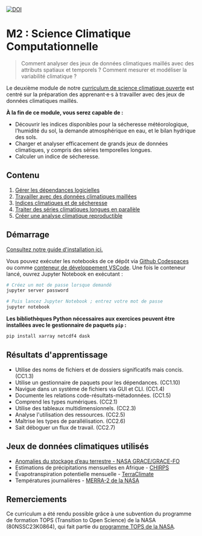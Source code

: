 [![DOI](https://zenodo.org/badge/742518754.svg)](https://zenodo.org/doi/10.5281/zenodo.13820296)

# M2 : Science Climatique Computationnelle

> Comment analyser des jeux de données climatiques maillés avec des attributs spatiaux et temporels ? Comment mesurer et modéliser la variabilité climatique ?

Le deuxième module de notre [curriculum de science climatique ouverte](https://openclimatescience.github.io/curriculum) est centré sur la préparation des apprenant·e·s à travailler avec des jeux de données climatiques maillés.

**À la fin de ce module, vous serez capable de :**

- Découvrir les indices disponibles pour la sécheresse météorologique, l’humidité du sol, la demande atmosphérique en eau, et le bilan hydrique des sols.
- Charger et analyser efficacement de grands jeux de données climatiques, y compris des séries temporelles longues.
- Calculer un indice de sécheresse.

## Contenu

1. [Gérer les dépendances logicielles](https://github.com/OpenClimateScience/M2-Computational-Climate-Science-FR/blob/main/notebooks/M2.1%20-%20Gestion%20des%20d%C3%A9pendances%20logicielles.ipynb)  
2. [Travailler avec des données climatiques maillées](https://github.com/OpenClimateScience/M2-Computational-Climate-Science-FR/blob/main/notebooks/M2.2%20-%20Travailler%20avec%20des%20donn%C3%A9es%20climatiques%20grindt%C3%A9es.ipynb)  
3. [Indices climatiques et de sécheresse](https://github.com/OpenClimateScience/M2-Computational-Climate-Science-FR/blob/main/notebooks/M2.3%20-%20Indices%20climatiques%20et%20de%20s%C3%A9cheresse.ipynb)  
4. [Traiter des séries climatiques longues en parallèle](https://github.com/OpenClimateScience/M2-Computational-Climate-Science-FR/blob/main/notebooks/M2.4%20-%20Traitement%20simultan%C3%A9%20des%20enregistrements%20de%20donn%C3%A9es%20climatiques%20de%20longue%20dur%C3%A9e.ipynb)  
5. [Créer une analyse climatique reproductible]([https://github.com/OpenClimateScience/M2-Computational-Climate-Science/blob/main/notebooks/05_Creating_a_Reproducible_Climate_Data_Analysis.ipynb](https://github.com/OpenClimateScience/M2-Computational-Climate-Science-FR/blob/main/notebooks/M2.5%20-%20Cr%C3%A9ation%20d'une%20analyse%20reproductible%20des%20donn%C3%A9es%20climatiques.ipynb))

## Démarrage

[Consultez notre guide d'installation ici.](https://github.com/OpenClimateScience/M1-Open-Climate-Data/blob/main/HOW_TO_INSTALL.md)

Vous pouvez exécuter les notebooks de ce dépôt via [Github Codespaces](https://docs.github.com/en/codespaces/overview) ou comme [conteneur de développement VSCode](https://code.visualstudio.com/docs/devcontainers/containers). Une fois le conteneur lancé, ouvrez Jupyter Notebook en exécutant :

```sh
# Créez un mot de passe lorsque demandé
jupyter server password

# Puis lancez Jupyter Notebook ; entrez votre mot de passe
jupyter notebook
```

**Les bibliothèques Python nécessaires aux exercices peuvent être installées avec le gestionnaire de paquets `pip` :**

```sh
pip install xarray netcdf4 dask
```

## Résultats d'apprentissage

- Utilise des noms de fichiers et de dossiers significatifs mais concis. (CC1.3)  
- Utilise un gestionnaire de paquets pour les dépendances. (CC1.10)  
- Navigue dans un système de fichiers via GUI et CLI. (CC1.4)  
- Documente les relations code-résultats-métadonnées. (CC1.5)  
- Comprend les types numériques. (CC2.1)  
- Utilise des tableaux multidimensionnels. (CC2.3)  
- Analyse l'utilisation des ressources. (CC2.5)  
- Maîtrise les types de parallélisation. (CC2.6)  
- Sait déboguer un flux de travail. (CC2.7)

## Jeux de données climatiques utilisés

- [Anomalies du stockage d’eau terrestre - NASA GRACE/GRACE-FO](https://podaac.jpl.nasa.gov/dataset/TELLUS_GRAC-GRFO_MASCON_CRI_GRID_RL06.1_V3)  
- Estimations de précipitations mensuelles en Afrique - [CHIRPS](https://www.chc.ucsb.edu/data/chirps)  
- Évapotranspiration potentielle mensuelle - [TerraClimate](https://climatedataguide.ucar.edu/climate-data/terraclimate-global-high-resolution-gridded-temperature-precipitation-and-other-water)  
- Températures journalières - [MERRA-2 de la NASA](https://gmao.gsfc.nasa.gov/reanalysis/MERRA-2/)

## Remerciements

Ce curriculum a été rendu possible grâce à une subvention du programme de formation TOPS (Transition to Open Science) de la NASA (80NSSC23K0864), qui fait partie du [programme TOPS de la NASA](https://nasa.github.io/Transform-to-Open-Science/).
